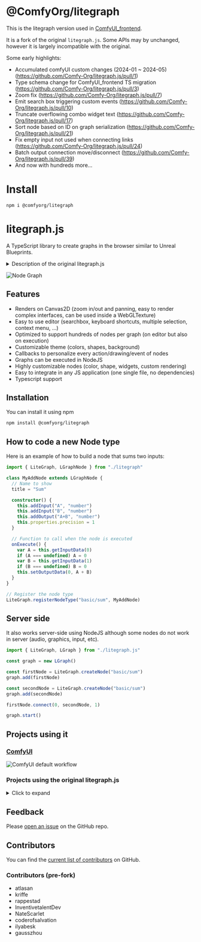 # @ComfyOrg/litegraph

This is the litegraph version used in [ComfyUI_frontend](https://github.com/Comfy-Org/ComfyUI_frontend).

It is a fork of the original `litegraph.js`. Some APIs may by unchanged, however it is largely incompatible with the original.

Some early highlights:

- Accumulated comfyUI custom changes (2024-01 ~ 2024-05) (https://github.com/Comfy-Org/litegraph.js/pull/1)
- Type schema change for ComfyUI_frontend TS migration (https://github.com/Comfy-Org/litegraph.js/pull/3)
- Zoom fix (https://github.com/Comfy-Org/litegraph.js/pull/7)
- Emit search box triggering custom events (<https://github.com/Comfy-Org/litegraph.js/pull/10>)
- Truncate overflowing combo widget text (<https://github.com/Comfy-Org/litegraph.js/pull/17>)
- Sort node based on ID on graph serialization (<https://github.com/Comfy-Org/litegraph.js/pull/21>)
- Fix empty input not used when connecting links (<https://github.com/Comfy-Org/litegraph.js/pull/24>)
- Batch output connection move/disconnect (<https://github.com/Comfy-Org/litegraph.js/pull/39>)
- And now with hundreds more...

# Install

`npm i @comfyorg/litegraph`

# litegraph.js

A TypeScript library to create graphs in the browser similar to Unreal Blueprints.

<details>

<summary>Description of the original litegraph.js</summary>

A library in Javascript to create graphs in the browser similar to Unreal Blueprints. Nodes can be programmed easily and it includes an editor to construct and tests the graphs.

It can be integrated easily in any existing web applications and graphs can be run without the need of the editor.

</details>

![Node Graph](imgs/node_graph_example.png "Node graph example")

## Features

- Renders on Canvas2D (zoom in/out and panning, easy to render complex interfaces, can be used inside a WebGLTexture)
- Easy to use editor (searchbox, keyboard shortcuts, multiple selection, context menu, ...)
- Optimized to support hundreds of nodes per graph (on editor but also on execution)
- Customizable theme (colors, shapes, background)
- Callbacks to personalize every action/drawing/event of nodes
- Graphs can be executed in NodeJS
- Highly customizable nodes (color, shape, widgets, custom rendering)
- Easy to integrate in any JS application (one single file, no dependencies)
- Typescript support

## Installation

You can install it using npm

```bash
npm install @comfyorg/litegraph
```

## How to code a new Node type

Here is an example of how to build a node that sums two inputs:

```ts
import { LiteGraph, LGraphNode } from "./litegraph"

class MyAddNode extends LGraphNode {
  // Name to show
  title = "Sum"

  constructor() {
    this.addInput("A", "number")
    this.addInput("B", "number")
    this.addOutput("A+B", "number")
    this.properties.precision = 1
  }

  // Function to call when the node is executed
  onExecute() {
    var A = this.getInputData(0)
    if (A === undefined) A = 0
    var B = this.getInputData(1)
    if (B === undefined) B = 0
    this.setOutputData(0, A + B)
  }
}

// Register the node type
LiteGraph.registerNodeType("basic/sum", MyAddNode)
```

## Server side

It also works server-side using NodeJS although some nodes do not work in server (audio, graphics, input, etc).

```ts
import { LiteGraph, LGraph } from "./litegraph.js"

const graph = new LGraph()

const firstNode = LiteGraph.createNode("basic/sum")
graph.add(firstNode)

const secondNode = LiteGraph.createNode("basic/sum")
graph.add(secondNode)

firstNode.connect(0, secondNode, 1)

graph.start()
```

## Projects using it

### [ComfyUI](https://github.com/comfyanonymous/ComfyUI)

![ComfyUI default workflow](https://github.com/comfyanonymous/ComfyUI/blob/6efe561c2a7321501b1b27f47039c7616dda1860/comfyui_screenshot.png "ComfyUI default workflow")

### Projects using the original litegraph.js

<details>

<summary>Click to expand</summary>

### [webglstudio.org](http://webglstudio.org)

![WebGLStudio](imgs/webglstudio.gif "WebGLStudio")

### [MOI Elephant](http://moiscript.weebly.com/elephant-systegraveme-nodal.html)

![MOI Elephant](imgs/elephant.gif "MOI Elephant")

### Mynodes

![MyNodes](imgs/mynodes.png "MyNodes")

</details>

## Feedback

Please [open an issue](https://github.com/Comfy-Org/litegraph.js/issues/) on the GitHub repo.

## Contributors

You can find the [current list of contributors](https://github.com/Comfy-Org/litegraph.js/graphs/contributors) on GitHub.

### Contributors (pre-fork)

- atlasan
- kriffe
- rappestad
- InventivetalentDev
- NateScarlet
- coderofsalvation
- ilyabesk
- gausszhou
